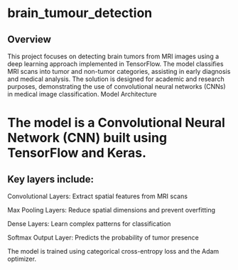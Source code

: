 # brain_tumour_detection
## Overview 
This project focuses on detecting brain tumors from MRI images using a deep learning approach implemented in TensorFlow. The model classifies MRI scans into tumor and non-tumor categories, assisting in early diagnosis and medical analysis. The solution is designed for academic and research purposes, demonstrating the use of convolutional neural networks (CNNs) in medical image classification.
Model Architecture

# The model is a Convolutional Neural Network (CNN) built using TensorFlow and Keras.
## Key layers include:

Convolutional Layers: Extract spatial features from MRI scans

Max Pooling Layers: Reduce spatial dimensions and prevent overfitting

Dense Layers: Learn complex patterns for classification

Softmax Output Layer: Predicts the probability of tumor presence

The model is trained using categorical cross-entropy loss and the Adam optimizer.
